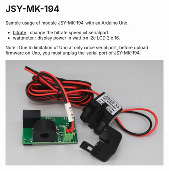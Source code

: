 # JSY-MK-194

Sample usage of module JSY-MK-194 with an Arduino Uno.

- [bitrate](bitrate/) : change the bitrate speed of serialport
- [wattmeter](wattmeter/) : display power in watt on i2c LCD 2 x 16.

Note : Due to limitation of Uno at only once serial port, before upload firmware on Uno, you must unplug the serial port of JSY-MK-194.

![JSY-MK-194](JSY-MK-194.jpg)
